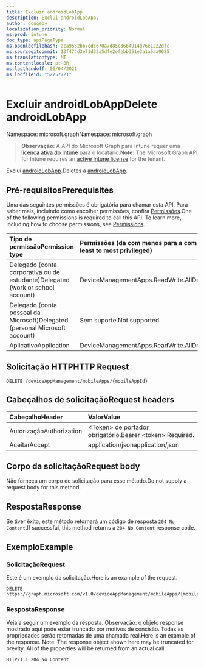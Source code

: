 ```yaml
---
title: Excluir androidLobApp
description: Exclui androidLobApp.
author: dougeby
localization_priority: Normal
ms.prod: intune
doc_type: apiPageType
ms.openlocfilehash: aca9532bb7cdc670a7d85c3664914d76e1222dfc
ms.sourcegitcommit: 13f474d3e71d32a5dfe2efebb351e3a1a5aa9685
ms.translationtype: MT
ms.contentlocale: pt-BR
ms.lasthandoff: 06/04/2021
ms.locfileid: "52757721"
---
```

# <a name="delete-androidlobapp"></a><span data-ttu-id="caf17-103">Excluir androidLobApp</span><span class="sxs-lookup"><span data-stu-id="caf17-103">Delete androidLobApp</span></span>

<span data-ttu-id="caf17-104">Namespace: microsoft.graph</span><span class="sxs-lookup"><span data-stu-id="caf17-104">Namespace: microsoft.graph</span></span>

> <span data-ttu-id="caf17-105">**Observação:** A API do Microsoft Graph para Intune requer uma [licença ativa do Intune](https://go.microsoft.com/fwlink/?linkid=839381) para o locatário.</span><span class="sxs-lookup"><span data-stu-id="caf17-105">**Note:** The Microsoft Graph API for Intune requires an [active Intune license](https://go.microsoft.com/fwlink/?linkid=839381) for the tenant.</span></span>

<span data-ttu-id="caf17-106">Exclui [androidLobApp](../resources/intune-apps-androidlobapp.md).</span><span class="sxs-lookup"><span data-stu-id="caf17-106">Deletes a [androidLobApp](../resources/intune-apps-androidlobapp.md).</span></span>

## <a name="prerequisites"></a><span data-ttu-id="caf17-107">Pré-requisitos</span><span class="sxs-lookup"><span data-stu-id="caf17-107">Prerequisites</span></span>
<span data-ttu-id="caf17-p101">Uma das seguintes permissões é obrigatória para chamar esta API. Para saber mais, incluindo como escolher permissões, confira [Permissões](/graph/permissions-reference).</span><span class="sxs-lookup"><span data-stu-id="caf17-p101">One of the following permissions is required to call this API. To learn more, including how to choose permissions, see [Permissions](/graph/permissions-reference).</span></span>

|<span data-ttu-id="caf17-110">Tipo de permissão</span><span class="sxs-lookup"><span data-stu-id="caf17-110">Permission type</span></span>|<span data-ttu-id="caf17-111">Permissões (da com menos para a com mais privilégios)</span><span class="sxs-lookup"><span data-stu-id="caf17-111">Permissions (from least to most privileged)</span></span>|
|:---|:---|
|<span data-ttu-id="caf17-112">Delegado (conta corporativa ou de estudante)</span><span class="sxs-lookup"><span data-stu-id="caf17-112">Delegated (work or school account)</span></span>|<span data-ttu-id="caf17-113">DeviceManagementApps.ReadWrite.All</span><span class="sxs-lookup"><span data-stu-id="caf17-113">DeviceManagementApps.ReadWrite.All</span></span>|
|<span data-ttu-id="caf17-114">Delegado (conta pessoal da Microsoft)</span><span class="sxs-lookup"><span data-stu-id="caf17-114">Delegated (personal Microsoft account)</span></span>|<span data-ttu-id="caf17-115">Sem suporte.</span><span class="sxs-lookup"><span data-stu-id="caf17-115">Not supported.</span></span>|
|<span data-ttu-id="caf17-116">Aplicativo</span><span class="sxs-lookup"><span data-stu-id="caf17-116">Application</span></span>|<span data-ttu-id="caf17-117">DeviceManagementApps.ReadWrite.All</span><span class="sxs-lookup"><span data-stu-id="caf17-117">DeviceManagementApps.ReadWrite.All</span></span>|

## <a name="http-request"></a><span data-ttu-id="caf17-118">Solicitação HTTP</span><span class="sxs-lookup"><span data-stu-id="caf17-118">HTTP Request</span></span>
<!-- {
  "blockType": "ignored"
}
-->
``` http
DELETE /deviceAppManagement/mobileApps/{mobileAppId}
```

## <a name="request-headers"></a><span data-ttu-id="caf17-119">Cabeçalhos de solicitação</span><span class="sxs-lookup"><span data-stu-id="caf17-119">Request headers</span></span>
|<span data-ttu-id="caf17-120">Cabeçalho</span><span class="sxs-lookup"><span data-stu-id="caf17-120">Header</span></span>|<span data-ttu-id="caf17-121">Valor</span><span class="sxs-lookup"><span data-stu-id="caf17-121">Value</span></span>|
|:---|:---|
|<span data-ttu-id="caf17-122">Autorização</span><span class="sxs-lookup"><span data-stu-id="caf17-122">Authorization</span></span>|<span data-ttu-id="caf17-123">&lt;Token&gt; de portador obrigatório.</span><span class="sxs-lookup"><span data-stu-id="caf17-123">Bearer &lt;token&gt; Required.</span></span>|
|<span data-ttu-id="caf17-124">Aceitar</span><span class="sxs-lookup"><span data-stu-id="caf17-124">Accept</span></span>|<span data-ttu-id="caf17-125">application/json</span><span class="sxs-lookup"><span data-stu-id="caf17-125">application/json</span></span>|

## <a name="request-body"></a><span data-ttu-id="caf17-126">Corpo da solicitação</span><span class="sxs-lookup"><span data-stu-id="caf17-126">Request body</span></span>
<span data-ttu-id="caf17-127">Não forneça um corpo de solicitação para esse método.</span><span class="sxs-lookup"><span data-stu-id="caf17-127">Do not supply a request body for this method.</span></span>

## <a name="response"></a><span data-ttu-id="caf17-128">Resposta</span><span class="sxs-lookup"><span data-stu-id="caf17-128">Response</span></span>
<span data-ttu-id="caf17-129">Se tiver êxito, este método retornará um código de resposta `204 No Content`.</span><span class="sxs-lookup"><span data-stu-id="caf17-129">If successful, this method returns a `204 No Content` response code.</span></span>

## <a name="example"></a><span data-ttu-id="caf17-130">Exemplo</span><span class="sxs-lookup"><span data-stu-id="caf17-130">Example</span></span>

### <a name="request"></a><span data-ttu-id="caf17-131">Solicitação</span><span class="sxs-lookup"><span data-stu-id="caf17-131">Request</span></span>
<span data-ttu-id="caf17-132">Este é um exemplo da solicitação.</span><span class="sxs-lookup"><span data-stu-id="caf17-132">Here is an example of the request.</span></span>
``` http
DELETE https://graph.microsoft.com/v1.0/deviceAppManagement/mobileApps/{mobileAppId}
```

### <a name="response"></a><span data-ttu-id="caf17-133">Resposta</span><span class="sxs-lookup"><span data-stu-id="caf17-133">Response</span></span>
<span data-ttu-id="caf17-p102">Veja a seguir um exemplo da resposta. Observação: o objeto response mostrado aqui pode estar truncado por motivos de concisão. Todas as propriedades serão retornadas de uma chamada real.</span><span class="sxs-lookup"><span data-stu-id="caf17-p102">Here is an example of the response. Note: The response object shown here may be truncated for brevity. All of the properties will be returned from an actual call.</span></span>
``` http
HTTP/1.1 204 No Content
```




